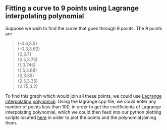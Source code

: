 ## Fitting a curve to 9 points using Lagrange interpolating polynomial  
Suppose we wish to find the curve that goes through 9 points. The 9 points are  


>(-0.6,3.5)  
>(-0.3,3.62)  
>(0,3.7)  
>(0.5,3.75)  
>(1,3.745)  
>(1.5,3.68)  
>(2,3.55)  
>(2.5,3.35)  
>(2.75,3.2)  
  
To find this graph which would join all these points, we could use [Lagrange interpolating polynomial](https://en.wikipedia.org/wiki/Lagrange_polynomial#:~:text=In%20numerical%20analysis%2C%20the%20Lagrange,a%20given%20set%20of%20data.). Using the lagrange.cpp file, we could enter any number of points less than 100, in order to get the coefficients of Lagrange interpolating polynomial, which we could then feed into our python plotting scripts located [here](https://github.com/yakeen15/amps/tree/main/plotting%20and%20graphs) in order to plot the points and the polynomial joining them.
